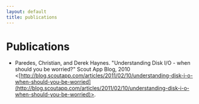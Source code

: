 ```yaml
---
layout: default
title: publications
---
```


Publications
============

* Paredes, Christian, and Derek Haynes. "Understanding Disk I/O - when should you be worried?" Scout App Blog, 2010 <[http://blog.scoutapp.com/articles/2011/02/10/understanding-disk-i-o-when-should-you-be-worried](http://blog.scoutapp.com/articles/2011/02/10/understanding-disk-i-o-when-should-you-be-worried)>.
